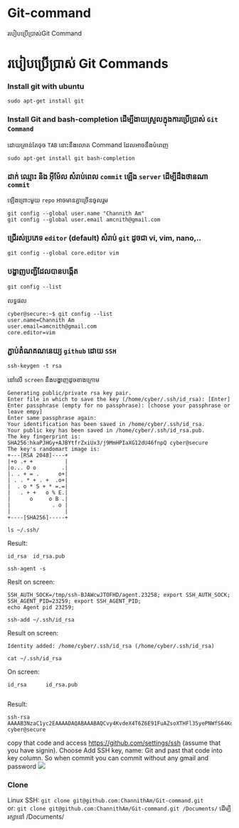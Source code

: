 # Git-command
របៀបប្រើប្រាស់Git Command
# របៀបប្រើប្រាស់ Git Commands
### Install git with ubuntu
```
sudo apt-get install git
```

### Install Git and bash-completion ដើម្បីងាយស្រួលក្នុងការប្រើប្រាស់ `​Git Command`​
ដោយគ្រាន់តែចុច `TAB`​ នោះនឹងលោត Command ដែលអាចនឹងបំពេញ
```
sudo apt-get install git bash-completion
```

### ដាក់ ឈ្មោះ និង អុីម៉ែល សំរាប់ពេល `commit`​ ឡើង​ `server` ដើម្បីដឹងថានណា `commit` 
ឡើងព្រោះមួយ `repo`​ អាចមានគ្នាច្រើនចូលរួម
```
git config --global user.name "Channith Am"
git config --global user.email amcnith@gmail.com
```

### ជ្រើរស់ប្រភេទ `editor`​​​ (default) សំរាប់ `git` ដូចជា vi, vim, nano,..
```
git config --global core.editor vim
```
### បង្ហាញបញ្ជីដែលបានបង្កើត
```
git config --list
```
លទ្ធផល
```
cyber@secure:~$ git config --list
user.name=Channith Am
user.email=amcnith@gmail.com
core.editor=vim
```
### ភ្ជាប់តំណគណនេយ្យ `github` ដោយ `SSH`
```
ssh-keygen -t rsa
```
នៅលើ `screen` នឹងបង្ហាញដូចខាងក្រោម
```
Generating public/private rsa key pair.
Enter file in which to save the key (/home/cyber/.ssh/id_rsa): [Enter] 
Enter passphrase (empty for no passphrase): [choose your passphrase or leave empy]
Enter same passphrase again: 
Your identification has been saved in /home/cyber/.ssh/id_rsa.
Your public key has been saved in /home/cyber/.ssh/id_rsa.pub.
The key fingerprint is:
SHA256:hkaPJHGy+AJBYtfrZxiUx3/j9MmHPIaXG12dU46fnpQ cyber@secure
The key's randomart image is:
+---[RSA 2048]----+
|+o .+ +          |
|o... O o        .|
|. . + = .      o+|
| . . * + . +  .o+|
|  . o * S + * =.=|
|   . + +   o % E.|
|      o     o B .|
|             . o |
|                 |
+----[SHA256]-----+

```
```
ls ~/.ssh/
```
Result:
```
id_rsa  id_rsa.pub
```
```
ssh-agent -s
```
Reslt on screen:
```
SSH_AUTH_SOCK=/tmp/ssh-BJAWcwJTOFHD/agent.23258; export SSH_AUTH_SOCK;
SSH_AGENT_PID=23259; export SSH_AGENT_PID;
echo Agent pid 23259;
```
```
ssh-add ~/.ssh/id_rsa
```
Result on screen:
```
Identity added: /home/cyber/.ssh/id_rsa (/home/cyber/.ssh/id_rsa)
```
```
cat ~/.ssh/id_rsa
```
On screen:
```
id_rsa      id_rsa.pub
```
```cat ~/.ssh/id_rsa.pub
```
Result:
```
ssh-rsa AAAAB3NzaC1yc2EAAAADAQABAAABAQCvy4KvdeX4T6Z6E91FuAZsoXTHFl35yePNWfS64KdUASCY6a0b24bShbog4S9VQtS6vAfxEG4miFs3rA+xsYhxlJMHZtXnX+ofypqmmDnCxcXJoiI0+QpOvZgLjWpxMY2LMQA+4J1KBk8I7D72pGgkVWGM6f5nHNYLoqW5Zyk74flzfIBKhFWQOiVprpB7yP6pWfayyRiXOUDNblodzpUqnK02jmaZH4QFnCPz1bdzfHUuVu7hoBj7e9kg8+2A+MRfR6Kjup6gleDy3ag3divB7hOvdSJIvArhDwBP5Jq3MnxW7M4j14ewtyUO+Q2Ka5MVYfzGCGHgmk/ZiTn7wNlr cyber@secure

```

copy that code and access https://github.com/settings/ssh (assume that you have
signin). Choose Add SSH key, name: Git and past that code into key column.
So when commit you can commit without any gmail and password
<img src="https://camo.githubusercontent.com/c35e7a87819596bebc9e28e8d16c654af2c28df7/687474703a2f2f692e696d6775722e636f6d2f7a757861765a352e706e67">


### Clone
Linux
SSH: `git clone git@github.com:ChannithAm/Git-command.git`<br/>
or:  `git clone git@github.com:ChannithAm/Git-command.git /Documents/`
ដើម្បីរក្សានៅ /Documents/
